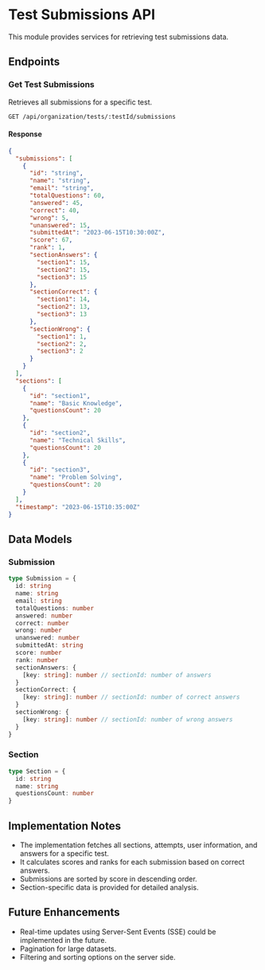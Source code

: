 # Test Submissions API

This module provides services for retrieving test submissions data.

## Endpoints

### Get Test Submissions

Retrieves all submissions for a specific test.

```
GET /api/organization/tests/:testId/submissions
```

#### Response

```json
{
  "submissions": [
    {
      "id": "string",
      "name": "string",
      "email": "string",
      "totalQuestions": 60,
      "answered": 45,
      "correct": 40,
      "wrong": 5,
      "unanswered": 15,
      "submittedAt": "2023-06-15T10:30:00Z",
      "score": 67,
      "rank": 1,
      "sectionAnswers": {
        "section1": 15,
        "section2": 15,
        "section3": 15
      },
      "sectionCorrect": {
        "section1": 14,
        "section2": 13,
        "section3": 13
      },
      "sectionWrong": {
        "section1": 1,
        "section2": 2,
        "section3": 2
      }
    }
  ],
  "sections": [
    {
      "id": "section1",
      "name": "Basic Knowledge",
      "questionsCount": 20
    },
    {
      "id": "section2",
      "name": "Technical Skills",
      "questionsCount": 20
    },
    {
      "id": "section3",
      "name": "Problem Solving",
      "questionsCount": 20
    }
  ],
  "timestamp": "2023-06-15T10:35:00Z"
}
```

## Data Models

### Submission

```typescript
type Submission = {
  id: string
  name: string
  email: string
  totalQuestions: number
  answered: number
  correct: number
  wrong: number
  unanswered: number
  submittedAt: string
  score: number
  rank: number
  sectionAnswers: {
    [key: string]: number // sectionId: number of answers
  }
  sectionCorrect: {
    [key: string]: number // sectionId: number of correct answers
  }
  sectionWrong: {
    [key: string]: number // sectionId: number of wrong answers
  }
}
```

### Section

```typescript
type Section = {
  id: string
  name: string
  questionsCount: number
}
```

## Implementation Notes

- The implementation fetches all sections, attempts, user information, and answers for a specific test.
- It calculates scores and ranks for each submission based on correct answers.
- Submissions are sorted by score in descending order.
- Section-specific data is provided for detailed analysis.

## Future Enhancements

- Real-time updates using Server-Sent Events (SSE) could be implemented in the future.
- Pagination for large datasets.
- Filtering and sorting options on the server side.
